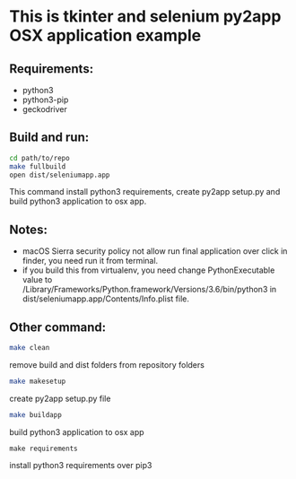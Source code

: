 # This is tkinter and selenium py2app OSX application example
## Requirements:
* python3
* python3-pip
* geckodriver

## Build and run:
```bash
cd path/to/repo
make fullbuild
open dist/seleniumapp.app
```

This command install python3 requirements, create py2app setup.py and build python3 application to osx app.

## Notes:
* macOS Sierra security policy not allow run final application over click in finder, you need run it from terminal.
* if you build this from virtualenv, you need change PythonExecutable value to /Library/Frameworks/Python.framework/Versions/3.6/bin/python3 in dist/seleniumapp.app/Contents/Info.plist file.

## Other command:
```bash
make clean
```
remove build and dist folders from repository folders

```bash
make makesetup
```
create py2app setup.py file

```bash
make buildapp
```
build python3 application to osx app

```
make requirements
```
install python3 requirements over pip3

